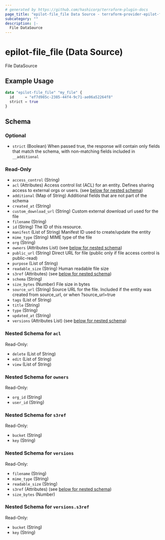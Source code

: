 ```yaml
---
# generated by https://github.com/hashicorp/terraform-plugin-docs
page_title: "epilot-file_file Data Source - terraform-provider-epilot-file"
subcategory: ""
description: |-
  File DataSource
---
```


# epilot-file_file (Data Source)

File DataSource

## Example Usage

```terraform
data "epilot-file_file" "my_file" {
  id     = "ef7d985c-2385-44f4-9c71-ae06a52264f8"
  strict = true
}
```

<!-- schema generated by tfplugindocs -->
## Schema

### Optional

- `strict` (Boolean) When passed true, the response will contain only fields that match the schema, with non-matching fields included in `__additional`

### Read-Only

- `access_control` (String)
- `acl` (Attributes) Access control list (ACL) for an entity. Defines sharing access to external orgs or users. (see [below for nested schema](#nestedatt--acl))
- `additional` (Map of String) Additional fields that are not part of the schema
- `created_at` (String)
- `custom_download_url` (String) Custom external download url used for the file
- `filename` (String)
- `id` (String) The ID of this resource.
- `manifest` (List of String) Manifest ID used to create/update the entity
- `mime_type` (String) MIME type of the file
- `org` (String)
- `owners` (Attributes List) (see [below for nested schema](#nestedatt--owners))
- `public_url` (String) Direct URL for file (public only if file access control is public-read)
- `purpose` (List of String)
- `readable_size` (String) Human readable file size
- `s3ref` (Attributes) (see [below for nested schema](#nestedatt--s3ref))
- `schema` (String)
- `size_bytes` (Number) File size in bytes
- `source_url` (String) Source URL for the file. Included if the entity was created from source_url, or when ?source_url=true
- `tags` (List of String)
- `title` (String)
- `type` (String)
- `updated_at` (String)
- `versions` (Attributes List) (see [below for nested schema](#nestedatt--versions))

<a id="nestedatt--acl"></a>
### Nested Schema for `acl`

Read-Only:

- `delete` (List of String)
- `edit` (List of String)
- `view` (List of String)


<a id="nestedatt--owners"></a>
### Nested Schema for `owners`

Read-Only:

- `org_id` (String)
- `user_id` (String)


<a id="nestedatt--s3ref"></a>
### Nested Schema for `s3ref`

Read-Only:

- `bucket` (String)
- `key` (String)


<a id="nestedatt--versions"></a>
### Nested Schema for `versions`

Read-Only:

- `filename` (String)
- `mime_type` (String)
- `readable_size` (String)
- `s3ref` (Attributes) (see [below for nested schema](#nestedatt--versions--s3ref))
- `size_bytes` (Number)

<a id="nestedatt--versions--s3ref"></a>
### Nested Schema for `versions.s3ref`

Read-Only:

- `bucket` (String)
- `key` (String)
